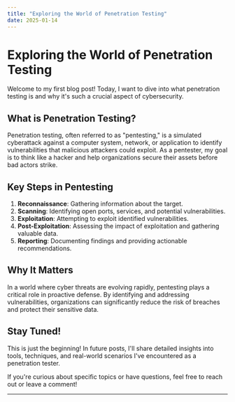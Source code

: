 ```yaml
---
title: "Exploring the World of Penetration Testing"
date: 2025-01-14
---
```


# Exploring the World of Penetration Testing

Welcome to my first blog post! Today, I want to dive into what penetration testing is and why it's such a crucial aspect of cybersecurity. 

## What is Penetration Testing?

Penetration testing, often referred to as "pentesting," is a simulated cyberattack against a computer system, network, or application to identify vulnerabilities that malicious attackers could exploit. As a pentester, my goal is to think like a hacker and help organizations secure their assets before bad actors strike.

## Key Steps in Pentesting

1. **Reconnaissance**: Gathering information about the target.
2. **Scanning**: Identifying open ports, services, and potential vulnerabilities.
3. **Exploitation**: Attempting to exploit identified vulnerabilities.
4. **Post-Exploitation**: Assessing the impact of exploitation and gathering valuable data.
5. **Reporting**: Documenting findings and providing actionable recommendations.

## Why It Matters

In a world where cyber threats are evolving rapidly, pentesting plays a critical role in proactive defense. By identifying and addressing vulnerabilities, organizations can significantly reduce the risk of breaches and protect their sensitive data.

## Stay Tuned!

This is just the beginning! In future posts, I'll share detailed insights into tools, techniques, and real-world scenarios I've encountered as a penetration tester. 

If you're curious about specific topics or have questions, feel free to reach out or leave a comment!

---
